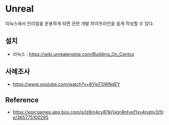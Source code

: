 # Unreal

리눅스에서 언리얼을 운용하게 되면 관련 개발 파이프라인을 쉽게 작성할 수 있다.

## 설치
- 리눅스 : https://wiki.unrealengine.com/Building_On_Centos

## 사례조사

- https://www.youtube.com/watch?v=8YipTSWNdEY


## Reference 
- https://epicgames.app.box.com/s/lz8m4cy8l1kj1xgn8ntyof1xy4nqtjv3/file/365775100295
